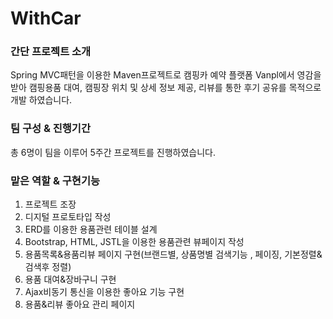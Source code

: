 # WithCar

### 간단 프로젝트 소개

Spring MVC패턴을 이용한 Maven프로젝트로 캠핑카 예약 플랫폼 Vanpl에서 영감을 받아 캠핑용품 대여, 캠핑장 위치 및 상세 정보 제공, 리뷰를 통한 후기 공유를 목적으로 개발 하였습니다.

### 팀 구성 & 진행기간
총 6명이 팀을 이루어 5주간 프로젝트를 진행하였습니다.

### 맡은 역할 & 구현기능
1. 프로젝트 조장
2. 디지털 프로토타입 작성
3. ERD를 이용한 용품관련 테이블 설계
4. Bootstrap, HTML, JSTL을 이용한 용품관련 뷰페이지 작성
5. 용품목록&용품리뷰 페이지 구현(브랜드별, 상품명별 검색기능 , 페이징, 기본정렬&검색후 정렬)
6. 용품 대여&장바구니 구현
7. Ajax비동기 통신을 이용한 좋아요 기능 구현
8. 용품&리뷰 좋아요 관리 페이지 

